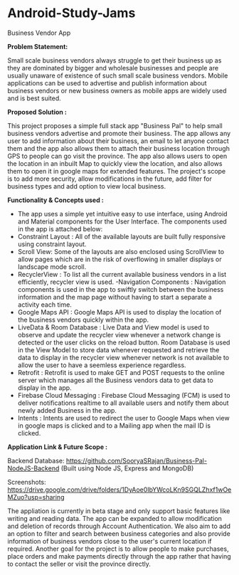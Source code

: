 # Android-Study-Jams

Business Vendor App

<b> Problem Statement: </b>

Small scale business vendors always struggle to get their business up as they are dominated by bigger and wholesale businesses and people are usually unaware of existence of such small scale business vendors. Mobile applications can be used to advertise and publish information about business vendors or new business owners as mobile apps are widely used and is best suited.

<b> Proposed Solution : </b>

This project proposes a simple full stack app "Business Pal" to help small business vendors advertise and promote their business. The app allows any user to add information about their business, an email to let anyone contact them and the  app also allows them to attach their business location through GPS to people can go visit the province. The app also allows users to open the location in an inbuilt Map to quickly view the location, and also allows them to open it in google maps for extended features. The project's scope is to add more security, allow modifications in the future, add filter for business types and add option to view local business.
  
<b> Functionality & Concepts used : </b>

- The app uses a simple yet intuitive easy to use interface, using Android and Material components for the User Interface. The components used in the app is attached below: 
- Constraint Layout : All of the available layouts are built fully responsive using constraint layout. 
-  Scroll View: Some of the layouts are also enclosed using ScrollView to allow pages which are in the risk of overflowing in smaller displays or landscape mode scroll.
- RecyclerView : To list all the current available business vendors in a list efficiently, recycler view is used.
-Navigation Components : Navigation components is used in the app to swiftly switch between the business information and the map page without having to start a separate a activity each time.
- Google Maps API : Google Maps API is used to display the location of the business vendors quickly within the app.
- LiveData & Room Database : Live Data and View model is used to observe and update the recycler view whenever a network change is detected or the user clicks on the reload button. Room Database is used in the View Model to store data whenever requested and retrieve the data to display in the recycler view whenever network is not available to allow the user to have a seemless experience regardless.
- Retrofit : Retrofit is used to make GET and POST requests to the online server which manages all the Business vendors data to get data to display in the app.
- Firebase Cloud Messaging : Firebase Cloud Messaging (FCM) is used to deliver notifications realtime to all available users and notify them about newly added Business in the app.
- Intents : Intents are used to redirect the user to Google Maps when view in google maps is clicked and to a Mailing app when the mail ID is clicked.

<b> Application Link & Future Scope : </b>

Backend Database: https://github.com/SooryaSRajan/Business-Pal-NodeJS-Backend (Built using Node JS, Express and MongoDB)

Screenshots: https://drive.google.com/drive/folders/1DyAoe0IbYWcoLKn9SGQLZhxf1wOeMZuo?usp=sharing

The appliation is currently in beta stage and only support basic features like writing and reading data. The app can be expanded to allow modification and deletion of records through Account Authentication. We also aim to add an option to filter and search between business categories and also provide information of business vendors close to the user's current location if required. Another goal for the project is to allow people to make purchases, place orders and make payments directly through the app rather that having to contact the seller or visit the province directly.



